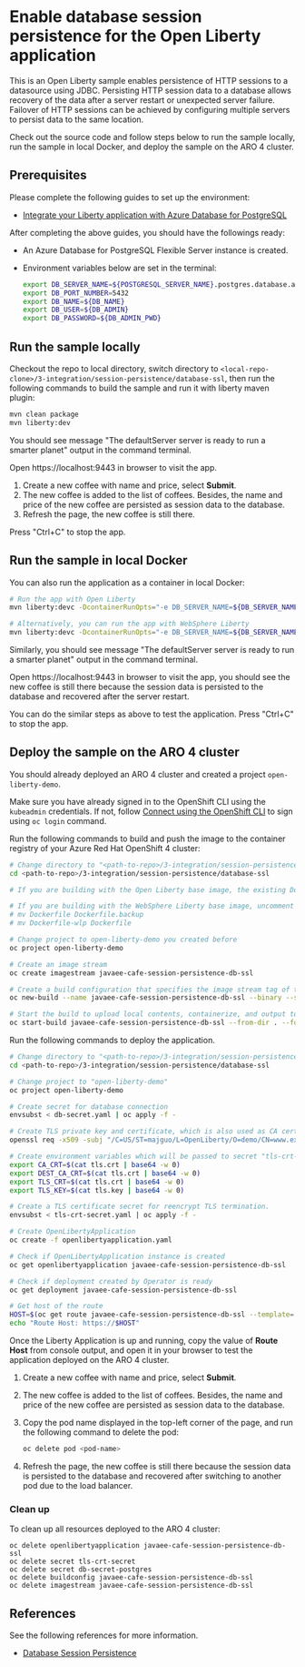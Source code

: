 # Enable database session persistence for the Open Liberty application

This is an Open Liberty sample enables persistence of HTTP sessions to a datasource using JDBC. Persisting HTTP session data to a database allows recovery of the data after a server restart or unexpected server failure. Failover of HTTP sessions can be achieved by configuring multiple servers to persist data to the same location.

Check out the source code and follow steps below to run the sample locally, run the sample in local Docker, and deploy the sample on the ARO 4 cluster.

## Prerequisites

Please complete the following guides to set up the environment:

* [Integrate your Liberty application with Azure Database for PostgreSQL](../../../guides/howto-integrate-azure-database-for-postgres.md)

After completing the above guides, you should have the followings ready:

* An Azure Database for PostgreSQL Flexible Server instance is created.
* Environment variables below are set in the terminal:

  ```bash
  export DB_SERVER_NAME=${POSTGRESQL_SERVER_NAME}.postgres.database.azure.com
  export DB_PORT_NUMBER=5432
  export DB_NAME=${DB_NAME}
  export DB_USER=${DB_ADMIN}
  export DB_PASSWORD=${DB_ADMIN_PWD}
  ```

## Run the sample locally

Checkout the repo to local directory, switch directory to `<local-repo-clone>/3-integration/session-persistence/database-ssl`, then run the following commands to build the sample and run it with liberty maven plugin:

```bash
mvn clean package
mvn liberty:dev
```

You should see message "The defaultServer server is ready to run a smarter planet" output in the command terminal.

Open https://localhost:9443 in browser to visit the app.

1. Create a new coffee with name and price, select **Submit**.
1. The new coffee is added to the list of coffees. Besides, the name and price of the new coffee are persisted as session data to the database.
1. Refresh the page, the new coffee is still there.

Press "Ctrl+C" to stop the app. 

## Run the sample in local Docker

You can also run the application as a container in local Docker:

```bash
# Run the app with Open Liberty
mvn liberty:devc -DcontainerRunOpts="-e DB_SERVER_NAME=${DB_SERVER_NAME} -e DB_PORT_NUMBER=${DB_PORT_NUMBER} -e DB_NAME=${DB_NAME} -e DB_USER=${DB_USER} -e DB_PASSWORD=${DB_PASSWORD}" -Dcontainerfile=Dockerfile

# Alternatively, you can run the app with WebSphere Liberty
mvn liberty:devc -DcontainerRunOpts="-e DB_SERVER_NAME=${DB_SERVER_NAME} -e DB_PORT_NUMBER=${DB_PORT_NUMBER} -e DB_NAME=${DB_NAME} -e DB_USER=${DB_USER} -e DB_PASSWORD=${DB_PASSWORD}" -Dcontainerfile=Dockerfile-wlp
```

Similarly, you should see message "The defaultServer server is ready to run a smarter planet" output in the command terminal.

Open https://localhost:9443 in browser to visit the app, you should see the new coffee is still there because the session data is persisted to the database and recovered after the server restart.

You can do the similar steps as above to test the application.
Press "Ctrl+C" to stop the app.  

## Deploy the sample on the ARO 4 cluster

You should already deployed an ARO 4 cluster and created a project `open-liberty-demo`.

Make sure you have already signed in to the OpenShift CLI using the `kubeadmin` credentials. If not, follow [Connect using the OpenShift CLI](https://learn.microsoft.com/en-us/azure/openshift/tutorial-connect-cluster#connect-using-the-openshift-cli) to sign using `oc login` command.

Run the following commands to build and push the image to the container registry of your Azure Red Hat OpenShift 4 cluster:

```bash
# Change directory to "<path-to-repo>/3-integration/session-persistence/database-ssl"
cd <path-to-repo>/3-integration/session-persistence/database-ssl

# If you are building with the Open Liberty base image, the existing Dockerfile is ready for you

# If you are building with the WebSphere Liberty base image, uncomment and execute the following two commands to rename Dockerfile-wlp to Dockerfile
# mv Dockerfile Dockerfile.backup
# mv Dockerfile-wlp Dockerfile

# Change project to open-liberty-demo you created before
oc project open-liberty-demo

# Create an image stream
oc create imagestream javaee-cafe-session-persistence-db-ssl

# Create a build configuration that specifies the image stream tag of the build output
oc new-build --name javaee-cafe-session-persistence-db-ssl --binary --strategy docker --to javaee-cafe-session-persistence-db-ssl:1.0.0

# Start the build to upload local contents, containerize, and output to the image stream tag specified before
oc start-build javaee-cafe-session-persistence-db-ssl --from-dir . --follow
```

Run the following commands to deploy the application.

```bash
# Change directory to "<path-to-repo>/3-integration/session-persistence/database-ssl"
cd <path-to-repo>/3-integration/session-persistence/database-ssl

# Change project to "open-liberty-demo"
oc project open-liberty-demo

# Create secret for database connection
envsubst < db-secret.yaml | oc apply -f -

# Create TLS private key and certificate, which is also used as CA certificate for testing purpose
openssl req -x509 -subj "/C=US/ST=majguo/L=OpenLiberty/O=demo/CN=www.example.com" -sha256 -nodes -days 365 -newkey rsa:2048 -keyout tls.key -out tls.crt

# Create environment variables which will be passed to secret "tls-crt-secret"
export CA_CRT=$(cat tls.crt | base64 -w 0)
export DEST_CA_CRT=$(cat tls.crt | base64 -w 0)
export TLS_CRT=$(cat tls.crt | base64 -w 0)
export TLS_KEY=$(cat tls.key | base64 -w 0)

# Create a TLS certificate secret for reencrypt TLS termination.
envsubst < tls-crt-secret.yaml | oc apply -f -

# Create OpenLibertyApplication
oc create -f openlibertyapplication.yaml

# Check if OpenLibertyApplication instance is created
oc get openlibertyapplication javaee-cafe-session-persistence-db-ssl

# Check if deployment created by Operator is ready
oc get deployment javaee-cafe-session-persistence-db-ssl

# Get host of the route
HOST=$(oc get route javaee-cafe-session-persistence-db-ssl --template='{{ .spec.host }}')
echo "Route Host: https://$HOST"
```

Once the Liberty Application is up and running, copy the value of **Route Host** from console output, and open it in your browser to test the application deployed on the ARO 4 cluster.

1. Create a new coffee with name and price, select **Submit**.
1. The new coffee is added to the list of coffees. Besides, the name and price of the new coffee are persisted as session data to the database.
1. Copy the pod name displayed in the top-left corner of the page, and run the following command to delete the pod:

   ```bash
   oc delete pod <pod-name>
   ```

1. Refresh the page, the new coffee is still there because the session data is persisted to the database and recovered after switching to another pod due to the load balancer.

### Clean up

To clean up all resources deployed to the ARO 4 cluster:

```
oc delete openlibertyapplication javaee-cafe-session-persistence-db-ssl
oc delete secret tls-crt-secret
oc delete secret db-secret-postgres
oc delete buildconfig javaee-cafe-session-persistence-db-ssl
oc delete imagestream javaee-cafe-session-persistence-db-ssl
```

## References

See the following references for more information.

* [Database Session Persistence](https://openliberty.io/docs/latest/reference/feature/sessionDatabase-1.0.html)
